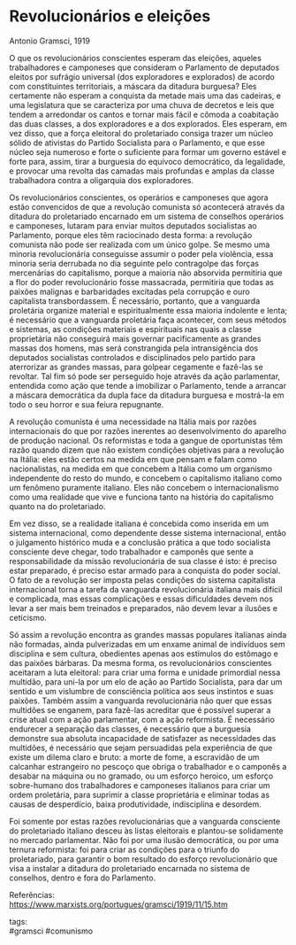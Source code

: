 # Revolucionários e eleições
Antonio Gramsci, 1919


O que os revolucionários conscientes esperam das eleições, aqueles trabalhadores e camponeses que consideram o Parlamento de deputados eleitos por sufrágio universal (dos exploradores e explorados) de acordo com constituintes territoriais, a máscara da ditadura burguesa? Eles certamente não esperam a conquista da metade mais uma das cadeiras, e uma legislatura que se caracteriza por uma chuva de decretos e leis que tendem a arredondar os cantos e tornar mais fácil e cômoda a coabitação das duas classes, a dos exploradores e a dos explorados. Eles esperam, em vez disso, que a força eleitoral do proletariado consiga trazer um núcleo sólido de ativistas do Partido Socialista para o Parlamento, e que esse núcleo seja numeroso e forte o suficiente para formar um governo estável e forte para, assim, tirar a burguesia do equívoco democrático, da legalidade, e provocar uma revolta das camadas mais profundas e amplas da classe trabalhadora contra a oligarquia dos exploradores.

Os revolucionários conscientes, os operários e camponeses que agora estão convencidos de que a revolução comunista só acontecerá através da ditadura do proletariado encarnado em um sistema de conselhos operários e camponeses, lutaram para enviar muitos deputados socialistas ao Parlamento, porque eles têm raciocinado desta forma: a revolução comunista não pode ser realizada com um único golpe. Se mesmo uma minoria revolucionária conseguisse assumir o poder pela violência, essa minoria seria derrubada no dia seguinte pelo contragolpe das forças mercenárias do capitalismo, porque a maioria não absorvida permitiria que a flor do poder revolucionário fosse massacrada, permitiria que todas as paixões malignas e barbaridades excitadas pela corrupção e ouro capitalista transbordassem. É necessário, portanto, que a vanguarda proletária organize material e espiritualmente essa maioria indolente e lenta; é necessário que a vanguarda proletária faça acontecer, com seus métodos e sistemas, as condições materiais e espirituais nas quais a classe proprietária não conseguirá mais governar pacificamente as grandes massas dos homens, mas será constrangida pela intransigência dos deputados socialistas controlados e disciplinados pelo partido para aterrorizar as grandes massas, para golpear cegamente e fazê-las se revoltar. Tal fim só pode ser perseguido hoje através da ação parlamentar, entendida como ação que tende a imobilizar o Parlamento, tende a arrancar a máscara democrática da dupla face da ditadura burguesa e mostrá-la em todo o seu horror e sua feiura repugnante.

A revolução comunista é uma necessidade na Itália mais por razões internacionais do que por razões inerentes ao desenvolvimento do aparelho de produção nacional. Os reformistas e toda a gangue de oportunistas têm razão quando dizem que não existem condições objetivas para a revolução na Itália: eles estão certos na medida em que pensam e falam como nacionalistas, na medida em que concebem a Itália como um organismo independente do resto do mundo, e concebem o capitalismo italiano como um fenômeno puramente italiano. Eles não concebem o internacionalismo como uma realidade que vive e funciona tanto na história do capitalismo quanto na do proletariado.

Em vez disso, se a realidade italiana é concebida como inserida em um sistema internacional, como dependente desse sistema internacional, então o julgamento histórico muda e a conclusão prática a que todo socialista consciente deve chegar, todo trabalhador e camponês que sente a responsabilidade da missão revolucionária de sua classe é isto: é preciso estar preparado, é preciso estar armado para a conquista do poder social. O fato de a revolução ser imposta pelas condições do sistema capitalista internacional torna a tarefa da vanguarda revolucionária italiana mais difícil e complicada, mas essas complicações e essas dificuldades devem nos levar a ser mais bem treinados e preparados, não devem levar a ilusões e ceticismo.

Só assim a revolução encontra as grandes massas populares italianas ainda não formadas, ainda pulverizadas em um enxame animal de indivíduos sem disciplina e sem cultura, obedientes apenas aos estímulos do estômago e das paixões bárbaras. Da mesma forma, os revolucionários conscientes aceitaram a luta eleitoral: para criar uma forma e unidade primordial nessa multidão, para uni-la por um elo de ação ao Partido Socialista, para dar um sentido e um vislumbre de consciência política aos seus instintos e suas paixões. Também assim a vanguarda revolucionária não quer que essas multidões se enganem, para fazê-las acreditar que é possível superar a crise atual com a ação parlamentar, com a ação reformista. É necessário endurecer a separação das classes, é necessário que a burguesia demonstre sua absoluta incapacidade de satisfazer as necessidades das multidões, é necessário que sejam persuadidas pela experiência de que existe um dilema claro e bruto: a morte de fome, a escravidão de um calcanhar estrangeiro no pescoço que obriga o trabalhador e o camponês a desabar na máquina ou no gramado, ou um esforço heroico, um esforço sobre-humano dos trabalhadores e camponeses italianos para criar um ordem proletária, para suprimir a classe proprietária e eliminar todas as causas de desperdício, baixa produtividade, indisciplina e desordem.

Foi somente por estas razões revolucionárias que a vanguarda consciente do proletariado italiano desceu às listas eleitorais e plantou-se solidamente no mercado parlamentar. Não foi por uma ilusão democrática, ou por uma ternura reformista: foi para criar as condições para o triunfo do proletariado, para garantir o bom resultado do esforço revolucionário que visa a instalar a ditadura do proletariado encarnada no sistema de conselhos, dentro e fora do Parlamento.


Referências:  
<https://www.marxists.org/portugues/gramsci/1919/11/15.htm>


tags:  
    #gramsci
    #comunismo
